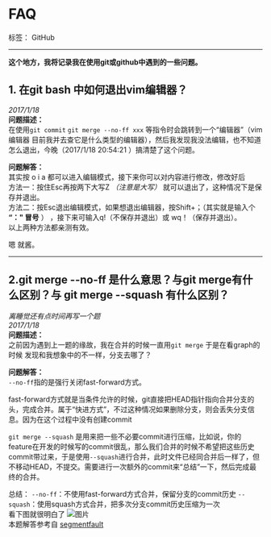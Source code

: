 # FAQ

标签： GitHub

---

**这个地方，我将记录我在使用git或github中遇到的一些问题。**

## 1. 在git bash 中如何退出vim编辑器？  
*2017/1/18*  
 **问题描述：**  
 在使用`git commit` `git merge --no-ff xxx` 等指令时会跳转到一个“编辑器”（vim编辑器 目前我并去查它是什么类型的编辑器），然后我发现我没法编辑，也不知道怎么退出，今晚（2017/1/18 20:54:21 ）搞清楚了这个问题。

 **问题解答：**   
 其实按 o i a 都可以进入编辑模式，接下来你可以对内容进行修改，修改好后  
 方法一：按住Esc再按两下大写Z *（注意是大写）* 就可以退出了，这种情况下是保存并退出。  
 方法二：按Esc退出编辑模式，如果想退出编辑器，按Shift+；（其实就是输入个 **“：" 冒号** ） ，接下来可输入q!（不保存并退出）或 wq！（保存并退出）。  
 以上两种方法都亲测有效。  

 嗯 就酱。  


----------

## 2.git merge --no-ff 是什么意思？与git merge有什么区别？与 git merge --squash 有什么区别？
 
*离睡觉还有点时间再写一个题*    
*2017/1/18*  
**问题描述：**  
之前因为遇到上一题的缘故，我在合并的时候一直用`git merge` 于是在看graph的时候 发现和我想象中的不一样，分支去哪了？

**问题解答：**  
`--no-ff`指的是强行关闭fast-forward方式。

fast-forward方式就是当条件允许的时候，git直接把HEAD指针指向合并分支的头，完成合并。属于“快进方式”，不过这种情况如果删除分支，则会丢失分支信息。因为在这个过程中没有创建commit

`git merge --squash` 是用来把一些不必要commit进行压缩，比如说，你的feature在开发的时候写的commit很乱，那么我们合并的时候不希望把这些历史commit带过来，于是使用`--squash`进行合并，此时文件已经同合并后一样了，但不移动HEAD，不提交。需要进行一次额外的commit来“总结”一下，然后完成最终的合并。

总结：
`--no-ff`：不使用fast-forward方式合并，保留分支的commit历史
`--squash`：使用squash方式合并，把多次分支commit历史压缩为一次  
看下图就很明白了
![图片](http://i.imgur.com/ejjOrL5.png)  
本题解答参考自 [segmentfault](https://segmentfault.com/q/1010000002477106)

